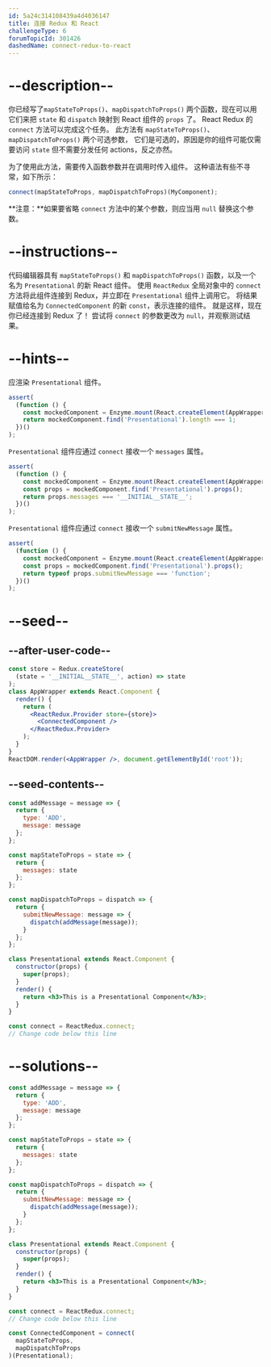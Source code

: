 ```yaml
---
id: 5a24c314108439a4d4036147
title: 连接 Redux 和 React
challengeType: 6
forumTopicId: 301426
dashedName: connect-redux-to-react
---
```


# --description--

你已经写了`mapStateToProps()`、`mapDispatchToProps()` 两个函数，现在可以用它们来把 `state` 和 `dispatch` 映射到 React 组件的 `props` 了。 React Redux 的 `connect` 方法可以完成这个任务。 此方法有 `mapStateToProps()`、`mapDispatchToProps()` 两个可选参数， 它们是可选的，原因是你的组件可能仅需要访问 `state` 但不需要分发任何 actions，反之亦然。

为了使用此方法，需要传入函数参数并在调用时传入组件。 这种语法有些不寻常，如下所示：

```js
connect(mapStateToProps, mapDispatchToProps)(MyComponent);
```

**注意：**如果要省略 `connect` 方法中的某个参数，则应当用 `null` 替换这个参数。

# --instructions--

代码编辑器具有 `mapStateToProps()` 和 `mapDispatchToProps()` 函数，以及一个名为 `Presentational` 的新 React 组件。 使用 `ReactRedux` 全局对象中的 `connect` 方法将此组件连接到 Redux，并立即在 `Presentational` 组件上调用它。 将结果赋值给名为 `ConnectedComponent` 的新 `const`，表示连接的组件。 就是这样，现在你已经连接到 Redux 了！ 尝试将 `connect` 的参数更改为 `null`，并观察测试结果。

# --hints--

应渲染 `Presentational` 组件。

```js
assert(
  (function () {
    const mockedComponent = Enzyme.mount(React.createElement(AppWrapper));
    return mockedComponent.find('Presentational').length === 1;
  })()
);
```

`Presentational` 组件应通过 `connect` 接收一个 `messages` 属性。

```js
assert(
  (function () {
    const mockedComponent = Enzyme.mount(React.createElement(AppWrapper));
    const props = mockedComponent.find('Presentational').props();
    return props.messages === '__INITIAL__STATE__';
  })()
);
```

`Presentational` 组件应通过 `connect` 接收一个 `submitNewMessage` 属性。

```js
assert(
  (function () {
    const mockedComponent = Enzyme.mount(React.createElement(AppWrapper));
    const props = mockedComponent.find('Presentational').props();
    return typeof props.submitNewMessage === 'function';
  })()
);
```

# --seed--

## --after-user-code--

```jsx
const store = Redux.createStore(
  (state = '__INITIAL__STATE__', action) => state
);
class AppWrapper extends React.Component {
  render() {
    return (
      <ReactRedux.Provider store={store}>
        <ConnectedComponent />
      </ReactRedux.Provider>
    );
  }
}
ReactDOM.render(<AppWrapper />, document.getElementById('root'));
```

## --seed-contents--

```jsx
const addMessage = message => {
  return {
    type: 'ADD',
    message: message
  };
};

const mapStateToProps = state => {
  return {
    messages: state
  };
};

const mapDispatchToProps = dispatch => {
  return {
    submitNewMessage: message => {
      dispatch(addMessage(message));
    }
  };
};

class Presentational extends React.Component {
  constructor(props) {
    super(props);
  }
  render() {
    return <h3>This is a Presentational Component</h3>;
  }
}

const connect = ReactRedux.connect;
// Change code below this line
```

# --solutions--

```jsx
const addMessage = message => {
  return {
    type: 'ADD',
    message: message
  };
};

const mapStateToProps = state => {
  return {
    messages: state
  };
};

const mapDispatchToProps = dispatch => {
  return {
    submitNewMessage: message => {
      dispatch(addMessage(message));
    }
  };
};

class Presentational extends React.Component {
  constructor(props) {
    super(props);
  }
  render() {
    return <h3>This is a Presentational Component</h3>;
  }
}

const connect = ReactRedux.connect;
// Change code below this line

const ConnectedComponent = connect(
  mapStateToProps,
  mapDispatchToProps
)(Presentational);
```
